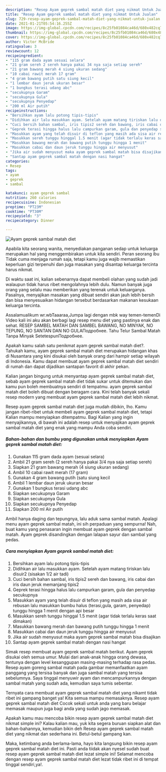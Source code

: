 ```yaml
---
description: "Resep Ayam geprek sambal matah diet yang nikmat Untuk Jualan"
title: "Resep Ayam geprek sambal matah diet yang nikmat Untuk Jualan"
slug: 729-resep-ayam-geprek-sambal-matah-diet-yang-nikmat-untuk-jualan
date: 2021-01-21T05:54:16.255Z
image: https://img-global.cpcdn.com/recipes/8c25fb01084ca46d/680x482cq70/ayam-geprek-sambal-matah-diet-foto-resep-utama.jpg
thumbnail: https://img-global.cpcdn.com/recipes/8c25fb01084ca46d/680x482cq70/ayam-geprek-sambal-matah-diet-foto-resep-utama.jpg
cover: https://img-global.cpcdn.com/recipes/8c25fb01084ca46d/680x482cq70/ayam-geprek-sambal-matah-diet-foto-resep-utama.jpg
author: Victor McBride
ratingvalue: 3
reviewcount: 12
recipeingredient:
- "115 gram dada ayam sesuai selara"
- "21 gram sereh 2 sereh hanya pakai 34 nya saja setiap sereh"
- "21 gram bawang merah 4 siung ukuran sedang"
- "10 cabai rawit merah 17 gram"
- "4 gram bawang putih satu siung kecil"
- "1 lembar daun jeruk ukuran besar"
- "1 bungkus terasi udang abc"
- "secukupnya Garam"
- "secukupnya Gula"
- "secukupnya Penyedap"
- "200 ml Air putih"
recipeinstructions:
- "Bersihkan ayam lalu potong tipis-tipis"
- "Didihkan air lalu masukkan ayam. Setelah ayam matang tiriskan lalu disuir2 (sisakan 1/2 air tadi)"
- "Cuci bersih bahan sambal, iris tipis2 sereh dan bawang, iris cabai dan iris daun jeruk memanjang tipis2"
- "Geprek terasi hingga halus lalu campurkan garam, gula dan penyedap secukupnya"
- "Masukkan ayam yang telah disuir di teflon yang masih ada sisa air rebusan lalu masukkan bumbu halus (terasi,gula, garam, penyedap) tunggu hingga 1 menit dengan api besar"
- "Masukkan sereh tunggu hinggal 1.5 menit (agar tidak terlalu keras saat dimakan)"
- "Masukkan bawang merah dan bawang putih tunggu hingga 1 menit"
- "Masukkan cabai dan daun jeruk tunggu hingga air menyusut"
- "Jika air sudah menyusut maka ayam geprek sambal matah bisa disajikan"
- "Santap ayam geprek sambal matah dengan nasi hangat"
categories:
- Resep
tags:
- ayam
- geprek
- sambal

katakunci: ayam geprek sambal 
nutrition: 260 calories
recipecuisine: Indonesian
preptime: "PT23M"
cooktime: "PT30M"
recipeyield: "3"
recipecategory: Dinner

---
```



![Ayam geprek sambal matah diet](https://img-global.cpcdn.com/recipes/8c25fb01084ca46d/680x482cq70/ayam-geprek-sambal-matah-diet-foto-resep-utama.jpg)

Apabila kita seorang wanita, menyediakan panganan sedap untuk keluarga merupakan hal yang menggembirakan untuk kita sendiri. Peran seorang ibu Tidak cuma menjaga rumah saja, tetapi kamu juga wajib memastikan keperluan gizi terpenuhi dan juga masakan yang disantap keluarga tercinta harus nikmat.

Di waktu  saat ini, kalian sebenarnya dapat membeli olahan yang sudah jadi walaupun tidak harus ribet mengolahnya lebih dulu. Namun banyak juga orang yang selalu mau memberikan yang terenak untuk keluarganya. Pasalnya, menyajikan masakan yang dibuat sendiri akan jauh lebih bersih dan bisa menyesuaikan hidangan tersebut berdasarkan makanan kesukaan keluarga tercinta. 

Assalamualikum wr.wbTaaaraa,Jumpa lagi dengan mbk way temen-temenDi Video kali ini aku akan berbagi lagi resep menu diet yang pastinya enak dan sehat. RESEP SAMBEL MATAH DAN SAMBEL BAWANG, NO MINYAK, NO TEPUNG, NO SANTAN DAN NO GULAПодробнее. Tahu Telur Sambal Matah Tanpa Minyak SetetespunПодробнее.

Apakah kamu salah satu penikmat ayam geprek sambal matah diet?. Tahukah kamu, ayam geprek sambal matah diet merupakan hidangan khas di Nusantara yang kini disukai oleh banyak orang dari hampir setiap wilayah di Indonesia. Kamu dapat membuat ayam geprek sambal matah diet sendiri di rumah dan dapat dijadikan santapan favorit di akhir pekan.

Kalian jangan bingung untuk menyantap ayam geprek sambal matah diet, sebab ayam geprek sambal matah diet tidak sukar untuk ditemukan dan kamu pun boleh membuatnya sendiri di tempatmu. ayam geprek sambal matah diet boleh dibuat dengan beragam cara. Kini telah banyak sekali resep modern yang membuat ayam geprek sambal matah diet lebih nikmat.

Resep ayam geprek sambal matah diet juga mudah dibikin, lho. Kamu jangan ribet-ribet untuk membeli ayam geprek sambal matah diet, tetapi Kalian mampu menyiapkan ditempatmu. Bagi Kalian yang ingin menyajikannya, di bawah ini adalah resep untuk menyajikan ayam geprek sambal matah diet yang enak yang mampu Anda coba sendiri.

<!--inarticleads1-->

##### Bahan-bahan dan bumbu yang digunakan untuk menyiapkan Ayam geprek sambal matah diet:

1. Gunakan 115 gram dada ayam (sesuai selara)
1. Ambil 21 gram sereh (2 sereh hanya pakai 3/4 nya saja setiap sereh)
1. Siapkan 21 gram bawang merah (4 siung ukuran sedang)
1. Ambil 10 cabai rawit merah (17 gram)
1. Gunakan 4 gram bawang putih (satu siung kecil
1. Ambil 1 lembar daun jeruk ukuran besar
1. Gunakan 1 bungkus terasi udang abc
1. Siapkan secukupnya Garam
1. Siapkan secukupnya Gula
1. Siapkan secukupnya Penyedap
1. Siapkan 200 ml Air putih


Ambil hanya daging dan tepungnya, lalu aduk sama sambal matah. Apalagi menu ayam geprek sambal matah, ini sih perpaduan yang sempurna! Nah, buat kamu yang penasaran ingin membuat ayam geprek dengan sambal matah. Ayam geprek disandingkan dengan lalapan sayur dan sambal yang pedas. 

<!--inarticleads2-->

##### Cara menyiapkan Ayam geprek sambal matah diet:

1. Bersihkan ayam lalu potong tipis-tipis
1. Didihkan air lalu masukkan ayam. Setelah ayam matang tiriskan lalu disuir2 (sisakan 1/2 air tadi)
1. Cuci bersih bahan sambal, iris tipis2 sereh dan bawang, iris cabai dan iris daun jeruk memanjang tipis2
1. Geprek terasi hingga halus lalu campurkan garam, gula dan penyedap secukupnya
1. Masukkan ayam yang telah disuir di teflon yang masih ada sisa air rebusan lalu masukkan bumbu halus (terasi,gula, garam, penyedap) tunggu hingga 1 menit dengan api besar
1. Masukkan sereh tunggu hinggal 1.5 menit (agar tidak terlalu keras saat dimakan)
1. Masukkan bawang merah dan bawang putih tunggu hingga 1 menit
1. Masukkan cabai dan daun jeruk tunggu hingga air menyusut
1. Jika air sudah menyusut maka ayam geprek sambal matah bisa disajikan
1. Santap ayam geprek sambal matah dengan nasi hangat


Simak resep membuat ayam geprek sambal matah berikut. Ayam geprek disukai oleh semua umur. Mulai dari anak-anak hingga orang dewasa, tentunya dengan level kesanggupan masing-masing terhadap rasa pedas. Resep ayam goreng sambal matah pada gambar memanfaatkan ayam panggang yang tersisa banyak dan juga sambal matah yang tersisa sebelumnya. Saya tinggal menyuwir ayam dan mencampurkannya dengan sambal matah yang sudah ada, kemudian saya tumis sebentar. 

Ternyata cara membuat ayam geprek sambal matah diet yang nikamt tidak ribet ini gampang banget ya! Kita semua mampu memasaknya. Resep ayam geprek sambal matah diet Cocok sekali untuk anda yang baru belajar memasak maupun juga bagi anda yang sudah jago memasak.

Apakah kamu mau mencoba bikin resep ayam geprek sambal matah diet nikmat simple ini? Kalau kalian mau, yuk kita segera buruan siapkan alat dan bahan-bahannya, kemudian bikin deh Resep ayam geprek sambal matah diet yang nikmat dan sederhana ini. Betul-betul gampang kan. 

Maka, ketimbang anda berlama-lama, hayo kita langsung bikin resep ayam geprek sambal matah diet ini. Pasti anda tiidak akan nyesel sudah buat resep ayam geprek sambal matah diet lezat simple ini! Selamat mencoba dengan resep ayam geprek sambal matah diet lezat tidak ribet ini di tempat tinggal sendiri,ya!.

